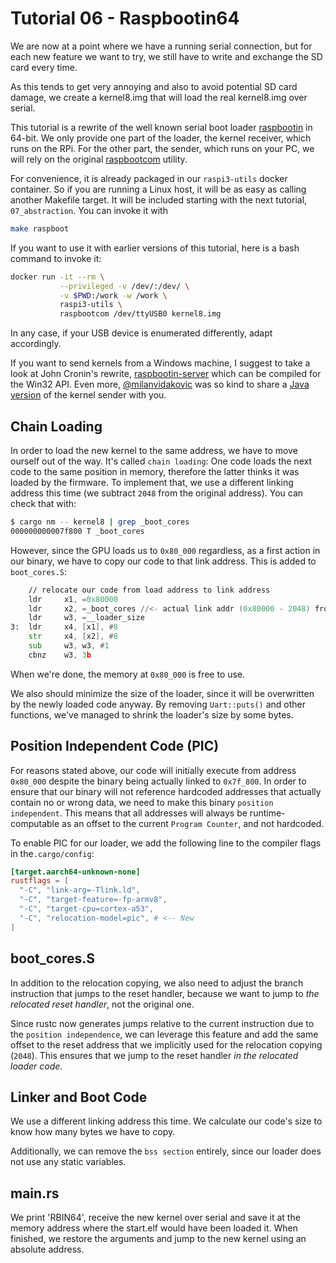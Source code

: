 # Tutorial 06 - Raspbootin64

We are now at a point where we have a running serial connection, but for each
new feature we want to try, we still have to write and exchange the SD card
every time.

As this tends to get very annoying and also to avoid potential SD card damage,
we create a kernel8.img that will load the real kernel8.img over serial.

This tutorial is a rewrite of the well known serial boot loader
[raspbootin][bootin] in 64-bit. We only provide one part of the loader, the
kernel receiver, which runs on the RPi. For the other part, the sender, which
runs on your PC, we will rely on the original [raspbootcom][bootcom] utility.

[bootin]:(https://github.com/mrvn/raspbootin)
[bootcom]:(https://github.com/mrvn/raspbootin/blob/master/raspbootcom/raspbootcom.cc)

For convenience, it is already packaged in our `raspi3-utils` docker
container. So if you are running a Linux host, it will be as easy as calling
another Makefile target. It will be included starting with the next tutorial,
`07_abstraction`. You can invoke it with

```bash
make raspboot
```

If you want to use it with earlier versions of this tutorial, here is a bash
command to invoke it:

```bash
docker run -it --rm \
           --privileged -v /dev/:/dev/ \
           -v $PWD:/work -w /work \
           raspi3-utils \
           raspbootcom /dev/ttyUSB0 kernel8.img
```

In any case, if your USB device is enumerated differently, adapt accordingly.

If you want to send kernels from a Windows machine, I suggest to take a look at
John Cronin's rewrite, [raspbootin-server][w32] which can be compiled for the
Win32 API. Even more, [@milanvidakovic](https://github.com/milanvidakovic) was
so kind to share a [Java version][java] of the kernel sender with you.

[w32]:(https://github.com/jncronin/rpi-boot/blob/master/raspbootin-server.c)
[java]:(https://github.com/milanvidakovic/Raspbootin64Client)

## Chain Loading

In order to load the new kernel to the same address, we have to move ourself out
of the way. It's called `chain loading`: One code loads the next code to the
same position in memory, therefore the latter thinks it was loaded by the
firmware. To implement that, we use a different linking address this time (we
subtract `2048` from the original address). You can check that with:

```sh
$ cargo nm -- kernel8 | grep _boot_cores
000000000007f800 T _boot_cores
```

However, since the GPU loads us to `0x80_000` regardless, as a first action in
our binary, we have to copy our code to that link address. This is added to
`boot_cores.S`:

```asm
    // relocate our code from load address to link address
    ldr     x1, =0x80000
    ldr     x2, =_boot_cores //<- actual link addr (0x80000 - 2048) from link.ld
    ldr     w3, =__loader_size
3:  ldr     x4, [x1], #8
    str     x4, [x2], #8
    sub     w3, w3, #1
    cbnz    w3, 3b
```

When we're done, the memory at `0x80_000` is free to use.

We also should minimize the size of the loader, since it will be overwritten by
the newly loaded code anyway. By removing `Uart::puts()` and other functions,
we've managed to shrink the loader's size by some bytes.

## Position Independent Code (PIC)

For reasons stated above, our code will initially execute from address
`0x80_000` despite the binary being actually linked to `0x7f_800`. In order to
ensure that our binary will not reference hardcoded addresses that actually
contain no or wrong data, we need to make this binary `position
independent`. This means that all addresses will always be runtime-computable as
an offset to the current `Program Counter`, and not hardcoded.

To enable PIC for our loader, we add the following line to the compiler flags in
the`.cargo/config`:

```toml
[target.aarch64-unknown-none]
rustflags = [
  "-C", "link-arg=-Tlink.ld",
  "-C", "target-feature=-fp-armv8",
  "-C", "target-cpu=cortex-a53",
  "-C", "relocation-model=pic", # <-- New
]
```

## boot_cores.S

In addition to the relocation copying, we also need to adjust the branch
instruction that jumps to the reset handler, because we want to jump to _the
relocated reset handler_, not the original one.

Since rustc now generates jumps relative to the current instruction due to the
`position independence`, we can leverage this feature and add the same offset
to the reset address that we implicitly used for the relocation copying (`2048`).
This ensures that we jump to the reset handler _in the relocated loader code_.

## Linker and Boot Code

We use a different linking address this time. We calculate our code's size to
know how many bytes we have to copy.

Additionally, we can remove the `bss section` entirely, since our loader does
not use any static variables.

## main.rs

We print 'RBIN64', receive the new kernel over serial and save it at the memory
address where the start.elf would have been loaded it. When finished, we restore
the arguments and jump to the new kernel using an absolute address.
